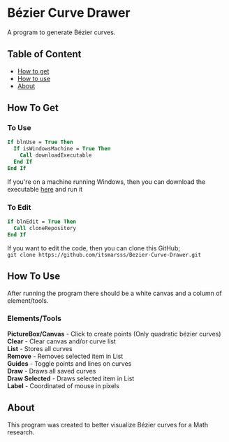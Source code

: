 # Bézier Curve Drawer
A program to generate Bézier curves.
## Table of Content
- [How to get](#how-to-get)
- [How to use](#how-to-use)
- [About](#about)
## How To Get
### To Use
```vb
If blnUse = True Then
  If isWindowsMachine = True Then
    Call downloadExecutable
  End If
End If
```
If you're on a machine running Windows, then you can download the executable [here](https://github.com/itsmarsss/Bezier-Curve-Drawer/blob/main/Quadratic%20Bezier%20Curve.exe) and run it
### To Edit
```vb
If blnEdit = True Then
  Call cloneRepository
End If
```
If you want to edit the code, then you can clone this GitHub;  
`git clone https://github.com/itsmarsss/Bezier-Curve-Drawer.git`
## How To Use
After running the program there should be a white canvas and a column of element/tools.
### Elements/Tools
**PictureBox/Canvas** - Click to create points (Only quadratic bézier curves)  
**Clear** - Clear canvas and/or curve list  
**List** - Stores all curves  
**Remove** - Removes selected item in List  
**Guides** - Toggle points and lines on curves  
**Draw** - Draws all saved curves  
**Draw Selected** - Draws selected item in List  
**Label** - Coordinated of mouse in pixels

## About
This program was created to better visualize Bézier curves for a Math research.
